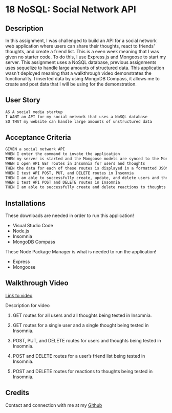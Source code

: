 # 18 NoSQL: Social Network API

## Description

In this assignment, I was challenged to build an API for a social network web application where users can share their thoughts, react to friends' thoughts, and create a friend list. This is a even week meaning that I was given no starter code. To do this, I use Express.js and Mongoose to start my server. This assignment uses a NoSQL database, previous assignments uses sequelize to handle large amounts of structured data. This application wasn't deployed meaning that a walkthrough video demonstrates the functionality. I inserted data by using MongoDB Compass, it allows me to create and post data that I will be using for the demonstration.

## User Story

```md
AS A social media startup
I WANT an API for my social network that uses a NoSQL database
SO THAT my website can handle large amounts of unstructured data
```

## Acceptance Criteria

```md
GIVEN a social network API
WHEN I enter the command to invoke the application
THEN my server is started and the Mongoose models are synced to the MongoDB database
WHEN I open API GET routes in Insomnia for users and thoughts
THEN the data for each of these routes is displayed in a formatted JSON
WHEN I test API POST, PUT, and DELETE routes in Insomnia
THEN I am able to successfully create, update, and delete users and thoughts in my database
WHEN I test API POST and DELETE routes in Insomnia
THEN I am able to successfully create and delete reactions to thoughts and add and remove friends to a user’s friend list
```

## Installations

These downloads are needed in order to run this application!

- Visual Studio Code
- Node.js
- Insomnia
- MongoDB Compass

These Node Package Manager is what is needed to run the application!

- Express
- Mongoose

## Walkthrough Video

[Link to video](https://drive.google.com/file/d/1XXJC5uF7yyi5Ckn0IT8zQEfDfv4fb9d3/view)

Description for video

1. GET routes for all users and all thoughts being tested in Insomnia.

2. GET routes for a single user and a single thought being tested in Insomnia.

3. POST, PUT, and DELETE routes for users and thoughts being tested in Insomnia.

4. POST and DELETE routes for a user’s friend list being tested in Insomnia.

5. POST and DELETE routes for reactions to thoughts being tested in Insomnia.

## Credits

Contact and connection with me at my [Github](https://github.com/tigergiangnguyen)